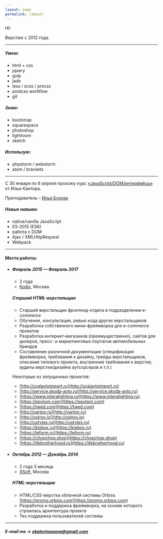 ```yaml
---
layout: page
permalink: /about/
---
```


Hi!

Верстаю с 2012 года.

---

##### Умею:

* html + css
* jquery
* gulp
* jade
* less / scss / precss
* postcss workflow
* git

##### Знаю:

* bootstrap
* squarespace
* photoshop
* lightroom
* sketch

##### Использую:

* phpstorm / webstorm
* atom / brackets

---

С 30 января по 6 апреля прохожу курс [«JavaScript/DOM/интерфейсы»](https://learn.javascript.ru/courses/js) от Ильи Кантора.

Преподаватель – [Илья Бурлак](https://learn.javascript.ru/profile/ilya-burlak)

##### Новые навыки:

* native/vanilla JavaScript
* ES-2015 (ES6)
* работа с DOM
* Ajax / XMLHttpRequest
* Webpack

---

#### Места работы:

* ##### Февраль 2015 — Февраль 2017
  - 2 года
  - [Kodix](kodi.xxx), Москва

  ##### Старший HTML-верстальщик

  - Старший верстальщик фронтенд-отдела в подразделении e-commerce
  - Обучение, консультация, ревью кода других верстальщиков
  - Разработка собственного мини-фреймворка для e-commerce проектов
  - Разработка интернет-магазинов (преимущественно), сайтов для дилеров, пресс- и маркетинговых порталов автомобильных брендов
  - Составление различной документации (спецификация фреймворка, требования к дизайну, грейды верстальщиков, описание типового проекта, внутренние требования к верстке, аудиты верстки/дизайна аутсорсеров и т.п.)

  _Некоторые из запущенных проектов:_
  - [http://uralavtoimport.ru](http://uralavtoimport.ru)
  - [http://service.skoda-avto.ru](http://service.skoda-avto.ru)
  - [https://www.interalighting.ru](https://www.interalighting.ru)
  - [https://epytom.com](https://epytom.com)
  - [https://twed.com](https://twed.com)
  - [http://varton.ru](http://varton.ru)
  - [http://ostrov.io](http://ostrov.io)
  - [http://ustyles.ru](http://ustyles.ru)
  - [https://kixbox.ru](https://kixbox.ru)
  - [https://leform.ru](https://leform.ru)
  - [https://chopchop.shop](https://chopchop.shop)
  - [https://itkbrotherhood.ru](https://itkbrotherhood.ru)

* ##### Октябрь 2012 — Декабрь 2014
  - 2 года 3 месяца
  - [XSoft](xsoft.org), Москва

  ##### HTML-верстальщик

  - HTML/CSS-верстка облачной системы Orbios [https://promo.orbios.com](https://promo.orbios.com)
  - Разработка и поддержка фреймворка, на основе которого строилась архитектура проекта
  - Тех.поддержка пользователей системы

---  

##### E-mail me → [ekaterinasava@gmail.com](mailto:ekaterinasava@gmail.com)
